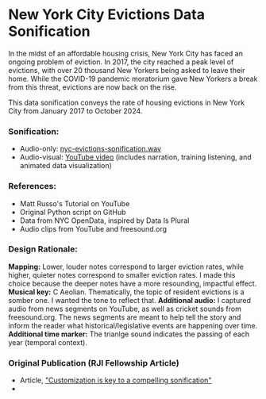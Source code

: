 # New York City Evictions Data Sonification

In the midst of an affordable housing crisis, New York City has faced an ongoing problem of eviction. In 2017, the city reached a peak level of evictions, with over 20 thousand New Yorkers being asked to leave their home. While the COVID-19 pandemic moratorium gave New Yorkers a break from this threat, evictions are now back on the rise.  

This data sonification conveys the rate of housing evictions in New York City from January 2017 to October 2024.

### Sonification:
* Audio-only: [nyc-evictions-sonification.wav](https://github.com/awalmer/NYC-Evictions-Sonification/blob/main/nyc-evictions-sonification.wav)
* Audio-visual: [YouTube video](https://youtu.be/8h3_ijIudHo?si=W0mxN-3d_uELJy8Z) (includes narration, training listening, and animated data visualization)

### References:
* Matt Russo's Tutorial on YouTube
* Original Python script on GitHub
* Data from NYC OpenData, inspired by Data Is Plural
* Audio clips from YouTube and freesound.org

### Design Rationale:
**Mapping:** Lower, louder notes correspond to larger eviction rates, while higher, quieter notes correspond to smaller eviction rates. I made this choice because the deeper notes have a more resounding, impactful effect.
**Musical key:** C Aeolian. Thematically, the topic of resident evictions is a somber one. I wanted the tone to reflect that.
**Additional audio:** I captured audio from news segments on YouTube, as well as cricket sounds from freesound.org. The news segments are meant to help tell the story and inform the reader what historical/legislative events are happening over time.
**Additional time marker:** The trianlge sound indicates the passing of each year (temporal context).

### Original Publication (RJI Fellowship Article)
* Article, ["Customization is key to a compelling sonification"](https://rjionline.org/news/customization-is-key-to-a-compelling-sonification/)
* 
